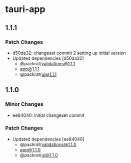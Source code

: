 # tauri-app

## 1.1.1

### Patch Changes

- d50da32: changeset commit 2 setting up initial version
- Updated dependencies [d50da32]
  - @packrat/validations@1.1.1
  - app@1.1.1
  - @packrat/ui@1.1.1

## 1.1.0

### Minor Changes

- ee84040: initial changeset commit

### Patch Changes

- Updated dependencies [ee84040]
  - @packrat/validations@1.1.0
  - app@1.1.0
  - @packrat/ui@1.1.0
